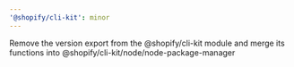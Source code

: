 ```yaml
---
'@shopify/cli-kit': minor
---
```


Remove the version export from the @shopify/cli-kit module and merge its functions into @shopify/cli-kit/node/node-package-manager
